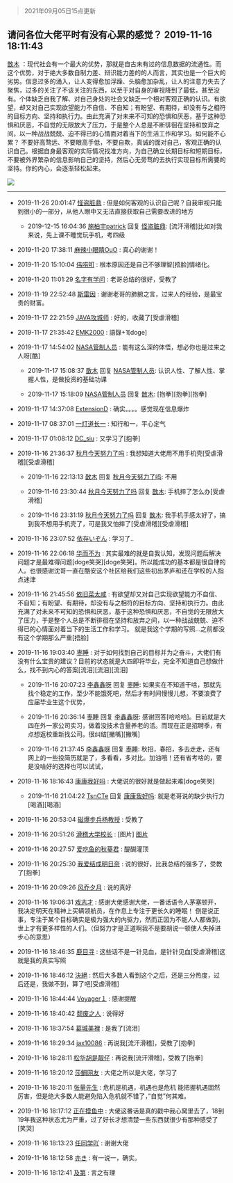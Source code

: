 > 2021年09月05日15点更新
<link rel="stylesheet" href="https://cdn.jsdelivr.net/gh/taotie6/sampleJSON@main/css/photo_show.css">


 ## 请问各位大佬平时有没有心累的感觉？ 2019-11-16 18:11:43

 [㪚木](https://www.coolapk.com/feed/14898480?shareKey=NTA2YzliMjYzMTM0NjEzMTc1MDQ~) ：现代社会有一个最大的优势，那就是自古未有过的信息数据的流通性。而这个优势，对于绝大多数自制力差、辩识能力差的的人而言，其实也是一个巨大的劣势。信息过多的涌入，让人变得愈加浮躁、头脑愈加杂乱，让人的注意力失去了聚焦，过多的关注了不该关注的东西，以至于对自身的审视降到了最低，甚至没有<!--break-->。个体缺乏自我了解、对自己身处的社会又缺乏一个相对客观正确的认识。有欲望，却又对自己实现欲望能力不自信、不自知；有盼望、有期待，却没有与之相符的目标方向、坚持和执行力。由此充满了对未来不可知的恐惧和厌恶，基于这种恐惧和厌恶，不自觉的无限放大了压力，于是整个人总是不断徘徊在坚持和放弃之间，以一种战战兢兢、迫不得已的心情面对着当下的生活工作和学习。如何能不心累？
不要好高骛远、不要眼高手低，不要自欺，真诚的面对自己，客观正确的认识自己。根据自身最客观的实际情况找准方向，为自己确立长期目标和短期目标，不要被外界繁杂的信息影响自己的坚持，然后心无旁骛的去执行实现目标所需要的坚持。你的内心，会逐渐轻松起来。 

<div class="album">
<img class="img-item" src="http://image.coolapk.com/feed/2019/0428/07/1081091_1556409178_1199@400x220.gif" />
</div>

 ------- 

- 2019-11-26 20:01:47 [怪盗脏鼎](uid=804633) : 但是如何客观的认识自己呢？自我审视只能到很小的一部分，从他人眼中又无法直接获取自己需要改进的地方 

    - 2019-12-15 16:04:36 [施柏宇patrick](uid=470998) 回复 [怪盗脏鼎](uid=804633): [流汗滑稽]比如对我来说，先上课不睡觉玩手机，考四级 

- 2019-11-20 17:38:11 [麻辣小眼睛OuO](uid=499955) : 真心的谢谢！ 

- 2019-11-20 15:10:04 [伟唠咑](uid=488448) : 根本原因还是自己不够理智[捂脸]情绪化。 

- 2019-11-20 11:01:29 [名字有学问](uid=2653930) : 老哥总结的很好，受教了 

- 2019-11-19 22:52:48 [斯雷因](uid=675825) : 谢谢老哥的肺腑之言，过来人的经验，是最宝贵的财富。 

- 2019-11-17 22:21:59 [JAVA攻城师](uid=1305871) : 好的，收藏了[受虐滑稽] 

- 2019-11-17 21:35:42 [EMK2000](uid=381916) : 語錄+1[doge] 

- 2019-11-17 14:54:02 [NASA管制人员](uid=2379102) : 能有这么深的体悟，想必你也是过来之人呀[酷] 

    - 2019-11-17 15:08:37 [㪚木](uid=1081091) 回复 [NASA管制人员](uid=2379102): 认识人性、了解人性、掌握人性，是做投资的基础功课 

    - 2019-11-17 15:18:09 [NASA管制人员](uid=2379102) 回复 [㪚木](uid=1081091): [抱拳][抱拳][抱拳] 

- 2019-11-17 14:37:08 [ExtensionD](uid=1353715) : 确实。。。。感觉现在信息爆炸 

- 2019-11-17 08:37:01 [一灯道长一](uid=2901910) : 知行和一，平心定气 

- 2019-11-17 01:08:12 [DC_siu](uid=759819) : 又学习了[抱拳] 

- 2019-11-16 21:36:37 [秋月今天努力了吗](uid=1723366) : 我想知道大佬用不用手机壳[受虐滑稽][受虐滑稽] 

    - 2019-11-16 22:13:13 [㪚木](uid=1081091) 回复 [秋月今天努力了吗](uid=1723366): 不用 

    - 2019-11-16 23:30:44 [秋月今天努力了吗](uid=1723366) 回复 [㪚木](uid=1081091): 手机摔了怎么办[受虐滑稽] 

    - 2019-11-16 23:31:19 [秋月今天努力了吗](uid=1723366) 回复 [㪚木](uid=1081091): 我手机手感太好了，搞到我不想用手机壳了，可是我又怕摔了[受虐滑稽][受虐滑稽] 

- 2019-11-16 23:07:52 [依存いぞん](uid=1237100) : 学习了.. 

- 2019-11-16 22:06:18 [华而不为](uid=1212555) : 其实最难的就是自我认知，发现问题后解决问题才是最难得问题[doge笑哭][doge笑哭]。所以能成功的基本都是很自律的人。也很感谢沈哥一直在酷安这个社区给我们这些初出茅庐和还在学校的人指点迷津 

- 2019-11-16 21:45:56 [依旧菜太咸](uid=1600968) : 有欲望却又对自己实现欲望能力不自信、不自知；有盼望、有期待，却没有与之相符的目标方向、坚持和执行力。由此充满了对未来不可知的恐惧和厌恶，基于这种恐惧和厌恶，不自觉的无限放大了压力，于是整个人总是不断徘徊在坚持和放弃之间，以一种战战兢兢、迫不得已的心情面对着当下的生活工作和学习。<!--break-->
就是我这个学期的写照…之前都没有这个学期那么严重[捂脸] 

- 2019-11-16 19:03:40 [栆睡](uid=2246713) : 对于如何找到自己的目标并为之奋斗，大佬们有没有什么宝贵的建议？目前的状态就是大四即将毕业，完全不知道自己想做什么，找不到内心的答案[流泪][流泪][流泪] 

    - 2019-11-16 20:07:23 [李鑫鑫呀](uid=1467410) 回复 [栆睡](uid=2246713): 如果实在不知道干啥，那就先找个稳定的工作，至少不能饿死吧，然后才有时间慢慢儿想，不要浪费了应届毕业生这个优势， 

    - 2019-11-16 20:36:14 [栆睡](uid=2246713) 回复 [李鑫鑫呀](uid=1467410): 感谢回答[哈哈哈]。目前就是大四在外一家公司实习，做着没技术含量养老的活。而现在正是招聘季，有点想返校重新找公司。很纠结[撇嘴][撇嘴] 

    - 2019-11-16 21:37:45 [李鑫鑫呀](uid=1467410) 回复 [栆睡](uid=2246713): 秋招，春招，多去走走，还有网上的一些投简历就是了，多看看，多对比。加油哦！还有省考啥的，要是没啥好的选择也可以试试， 

- 2019-11-16 18:16:43 [康康我好吗](uid=1707511) : 大佬说的很好就是做起来难[doge笑哭] 

    - 2019-11-16 21:04:22 [TsnCTe](uid=2075937) 回复 [康康我好吗](uid=1707511): 就是老哥说的缺少执行力[喝酒][喝酒] 

- 2019-11-16 20:53:04 [磁爆步兵杨教授](uid=1000649) : 受教了 

- 2019-11-16 20:51:26 [滑稽大学校长](uid=862543) : [图片] [图片](http://image.coolapk.com/feed/2019/1116/20/862543_ddf3aa20_8685_5283@314x188.jpeg)

- 2019-11-16 20:27:57 [爱吃鱼的秋葵君](uid=1197189) : 醍醐灌顶 

- 2019-11-16 20:25:30 [我爱结成明日奈](uid=1772977) : 说的很好，比我总结的强多了，受教了[抱拳] 

- 2019-11-16 20:09:26 [风乔夕月](uid=2725527) : 说的真好 

- 2019-11-16 19:06:31 [戏志才](uid=1504369) : 感谢大佬感谢大佬，一番话语令人茅塞顿开，我决定明天在精神上买辆领航员，在作息上专注于更长久的睡眠！
倒是说正事，专注于某个目标确实是极为强大的内驱力，然而正因为不能人人都做到，世上才有更多样性的人们。（但努力才是正道啊我不是要胡说一顿使人失掉进步心的意思） 

- 2019-11-16 18:46:35 [鹿目寻](uid=1419944) : 这些话不是一针见血，是针针见血[受虐滑稽]这就是我的真实写照 

- 2019-11-16 18:46:12 [決絕](uid=2288436) : 然后大多数人看到这个之后，还是三分热度，过后还是，我做不到，算了吧[受虐滑稽] 

- 2019-11-16 18:44:44 [Voyager１](uid=1226866) : 感谢提醒 

- 2019-11-16 18:40:42 [颓废之人](uid=369286) : 说得好 

- 2019-11-16 18:37:54 [葛城美裡](uid=2680339) : 是我了[流泪] 

- 2019-11-16 18:29:34 [jax10086](uid=797822) : 再说我[流汗滑稽]，受教了[抱拳] 

- 2019-11-16 18:28:11 [松华胡是靓仔](uid=692318) : 再说我[流汗滑稽]，受教了[抱拳] 

- 2019-11-16 18:20:12 [莎鲷网友](uid=2528970) : 大佬之所以是大佬，学习了 

- 2019-11-16 18:20:11 [张量先生](uid=2944906) : 危机是机遇，机遇也是危机
能把握机遇固然厉害，但是绝大多数人能避免陷入危机就不错了，”自觉”何其难。 

- 2019-11-16 18:17:12 [正在摸鱼中](uid=1977355) : 大佬这番话是真的戳中我心窝里去了，18到19年我这种状态尤为严重，过了好长才想清楚一些东西就很少有那种感受了[笑哭] 

- 2019-11-16 18:13:23 [任同学吖](uid=2878058) : 谢谢大佬 

- 2019-11-16 18:12:58 [亦き](uid=1732929) : 有一说一，确实。 

- 2019-11-16 18:12:41 [及第](uid=1119990) : 言之有理 

